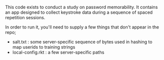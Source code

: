 This code exists to conduct a study on password memorability. It contains
an app designed to collect keystroke data during a sequence of spaced
repetition sessions.

In order to run it, you'll need to supply a few things that don't appear
in the repo;

- salt.txt : some server-specific sequence of bytes used in hashing to
   map userids to training strings
- local-config.rkt : a few server-specific paths
